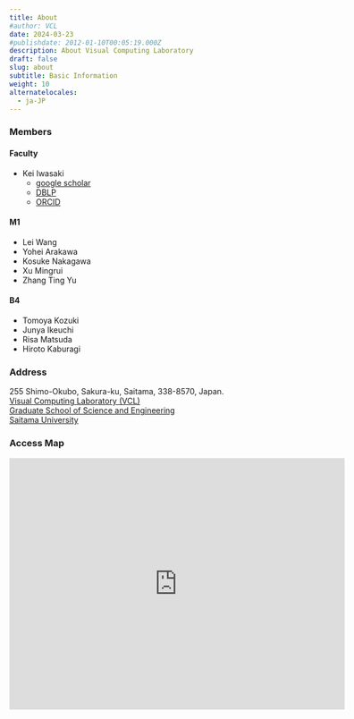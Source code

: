 ```yaml
---
title: About
#author: VCL 
date: 2024-03-23 
#publishdate: 2012-01-10T00:05:19.000Z
description: About Visual Computing Laboratory 
draft: false
slug: about
subtitle: Basic Information
weight: 10
alternatelocales:
  - ja-JP
---
```

### Members
#### Faculty
- Kei Iwasaki
    - [google scholar](https://scholar.google.co.jp/citations?user=PD3Wd9kAAAAJ&hl=ja)
    - [DBLP](https://dblp.org/pid/21/3350.htm)
    - [ORCID](https://orcid.org/my-orcid?orcid=0000-0002-5235-536X)
#### M1
- Lei Wang 
- Yohei Arakawa
- Kosuke Nakagawa
- Xu Mingrui
- Zhang Ting Yu

#### B4
- Tomoya Kozuki 
- Junya Ikeuchi
- Risa Matsuda
- Hiroto Kaburagi

### Address
255 Shimo-Okubo, Sakura-ku, Saitama, 338-8570, Japan.  <br>
[Visual Computing Laboratory (VCL)]() <br>
[Graduate School of Science and Engineering](http://www.saitama-u.ac.jp/rikogaku/en.html) <br>
[Saitama University](https://en.saitama-u.ac.jp/) <br>  

### Access Map
<iframe src="https://www.google.com/maps/embed?pb=!1m18!1m12!1m3!1d808.3601905897486!2d139.6069364024916!3d35.862714100000005!2m3!1f0!2f0!3f0!3m2!1i1024!2i768!4f13.1!3m3!1m2!1s0x6018c306614768c5%3A0x2f89aa7965582fe8!2z57eP5ZCI56CU56m25qOf!5e0!3m2!1sja!2sjp!4v1711160425133!5m2!1sja!2sjp" width="600" height="450" style="border:0;" allowfullscreen="" loading="lazy" referrerpolicy="no-referrer-when-downgrade"></iframe>

